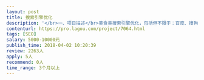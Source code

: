 ```yaml
---                
layout: post       
title: 搜索引擎优化           
description: '</br>一、项目描述</br>美食类搜索引擎优化，包括但不限于：百度、搜狗、360、谷歌、必应的首页。官网的seo站内优化，保证每个页面和代码都符合SEO的规范。针对SEO优化需求并结合目前美食市场中的热门搜索定制关键词。利用百度平台、BBS论坛、门户博客、信息平台等多渠道，根据关键词为项目品牌传递正面信息，使其产品具备良好的口碑和竞争力。</br></br>二、人员要求：</br>1、有相关SEO优化的从业经验；</br>2、有SEO优化的成功案例；</br>3、良好的沟通能力和契约精神。</br>'     
contenturl: https://pro.lagou.com/project/7064.html      
tags: [SEO]            
salary: 5000-10000元          
publish_time: 2018-04-02 10:20:39         
review: 2263人                   
apply: 5人                   
recommend: 0人                   
time_range: 3个月以上              
---                 
```

